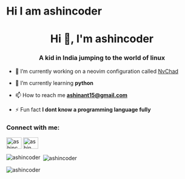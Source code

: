 # Hi I am ashincoder

<h1 align="center">Hi 👋, I'm ashincoder</h1>
<h3 align="center">A kid in India jumping to the world of linux</h3>

- 🔭 I’m currently working on a neovim configuration called [NvChad](https://github.com/siduck76/NvChad)

- 🌱 I’m currently learning **python**

- 📫 How to reach me **ashinant15@gmail.com**

- ⚡ Fun fact **I dont know a programming language fully**

<h3 align="left">Connect with me:</h3>
<p align="left">
<a href="https://twitter.com/ashincoder" target="blank"><img align="center" src="https://raw.githubusercontent.com/rahuldkjain/github-profile-readme-generator/neutral-icons/src/images/icons/Social/twitter.svg" alt="ashincoder" height="30" width="40" /></a>
<a href="https://www.youtube.com/channel/UCZqKL3vIdyHUiLuR1vYwVgw" target="blank"><img align="center" src="https://icons8.com/icon/2Sisn3cZ0AKc/youtube" alt="ashin antony" height="30" width="40" /></a>
</p>

<p><img align="left" src="https://github-readme-stats.vercel.app/api/top-langs?username=ashincoder&show_icons=true&theme=radical&locale=en&layout=compact" alt="ashincoder" /></p>

<p>&nbsp;<img align="center" src="https://github-readme-stats.vercel.app/api?username=ashincoder&show_icons=true&theme=radical&locale=en" alt="ashincoder" /></p>

<p><img align="center" src="https://github-readme-streak-stats.herokuapp.com/?user=ashincoder&" alt="ashincoder" /></p>


